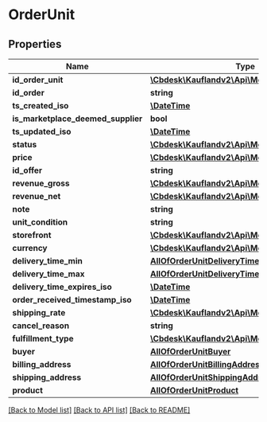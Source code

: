 # OrderUnit

## Properties
Name | Type | Description | Notes
------------ | ------------- | ------------- | -------------
**id_order_unit** | [**\Cbdesk\Kauflandv2\Api\Model\LongInteger**](LongInteger.md) |  | 
**id_order** | **string** |  | 
**ts_created_iso** | [**\DateTime**](\DateTime.md) |  | 
**is_marketplace_deemed_supplier** | **bool** |  | 
**ts_updated_iso** | [**\DateTime**](\DateTime.md) |  | 
**status** | [**\Cbdesk\Kauflandv2\Api\Model\OrderUnitStatus**](OrderUnitStatus.md) |  | 
**price** | [**\Cbdesk\Kauflandv2\Api\Model\Integer**](Integer.md) |  | 
**id_offer** | **string** |  | 
**revenue_gross** | [**\Cbdesk\Kauflandv2\Api\Model\Integer**](Integer.md) |  | 
**revenue_net** | [**\Cbdesk\Kauflandv2\Api\Model\Integer**](Integer.md) |  | 
**note** | **string** |  | 
**unit_condition** | **string** |  | 
**storefront** | [**\Cbdesk\Kauflandv2\Api\Model\Storefront**](Storefront.md) |  | 
**currency** | [**\Cbdesk\Kauflandv2\Api\Model\Currency**](Currency.md) |  | 
**delivery_time_min** | [**AllOfOrderUnitDeliveryTimeMin**](AllOfOrderUnitDeliveryTimeMin.md) |  | 
**delivery_time_max** | [**AllOfOrderUnitDeliveryTimeMax**](AllOfOrderUnitDeliveryTimeMax.md) |  | 
**delivery_time_expires_iso** | [**\DateTime**](\DateTime.md) |  | 
**order_received_timestamp_iso** | [**\DateTime**](\DateTime.md) |  | 
**shipping_rate** | [**\Cbdesk\Kauflandv2\Api\Model\Integer**](Integer.md) |  | 
**cancel_reason** | **string** |  | 
**fulfillment_type** | [**\Cbdesk\Kauflandv2\Api\Model\FulfillmentType**](FulfillmentType.md) |  | 
**buyer** | [**AllOfOrderUnitBuyer**](AllOfOrderUnitBuyer.md) |  | 
**billing_address** | [**AllOfOrderUnitBillingAddress**](AllOfOrderUnitBillingAddress.md) |  | 
**shipping_address** | [**AllOfOrderUnitShippingAddress**](AllOfOrderUnitShippingAddress.md) |  | 
**product** | [**AllOfOrderUnitProduct**](AllOfOrderUnitProduct.md) |  | 

[[Back to Model list]](../../README.md#documentation-for-models) [[Back to API list]](../../README.md#documentation-for-api-endpoints) [[Back to README]](../../README.md)

